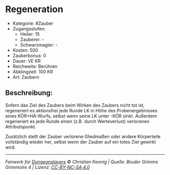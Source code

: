 # Regeneration

- Kategorie: #Zauber
- Zugangsstufen:
  - Heiler: 15
  - Zauberer: -
  - Schwarzmagier: -
- Kosten: 500
- Zauberbonus: 0
- Dauer: VE KR
- Reichweite: Berühren
- Abklingzeit: 100 KR
- Art: Zaubern

## Beschreibung:

Sofern das Ziel des Zaubers beim Wirken des Zaubers nicht tot ist, regeneriert es aktionsfrei jede Runde LK in Höhe des Probenergebnisses eines KÖR+HÄ-Wurfs, selbst wenn seine LK unter -KÖR sinkt. Außerdem regeneriert es jede Runde einen (z.B. durch Werteverlust) verlorenen Attributspunkt.

Zusätzlich stellt der Zauber verlorene Gliedmaßen oder andere Körperteile vollständig wieder her, selbst wenn der Zauber auf ein totes Ziel gewirkt wird.

---

_Fanwerk für [Dungeonslayers](https://www.dungeonslayers.net/) © Christian Kennig | Quelle: Bruder Grimms Grimmoire 4 | Lizenz: [CC-BY-NC-SA 4.0](https://creativecommons.org/licenses/by-nc-sa/4.0/deed.de)_
